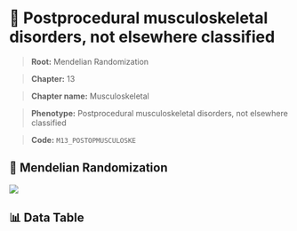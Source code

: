 # 🧪 Postprocedural musculoskeletal disorders, not elsewhere classified

> **Root:** Mendelian Randomization

> **Chapter:** 13  

> **Chapter name:** Musculoskeletal

> **Phenotype:** Postprocedural musculoskeletal disorders, not elsewhere classified  

> **Code:** `M13_POSTOPMUSCULOSKE`

## 🧬 Mendelian Randomization  

<img src="/MR/Figures/Forward/M13_POSTOPMUSCULOSKE.png"/>

## 📊 Data Table

<CsvTableMRF src="/MR/Data/Forward/M13_POSTOPMUSCULOSKE.csv"/>
